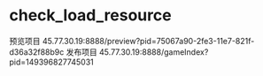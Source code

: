 # check_load_resource

预览项目 45.77.30.19:8888/preview?pid=75067a90-2fe3-11e7-821f-d36a32f88b9c
发布项目 45.77.30.19:8888/gameIndex?pid=149396827745031